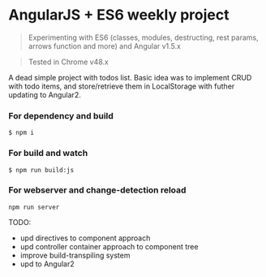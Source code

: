 # AngularJS + ES6 weekly project

> Experimenting with ES6 (classes, modules, destructing, rest params, arrows function and more) and Angular v1.5.x

> Tested in Chrome v48.x

A dead simple project with todos list. Basic idea was to implement CRUD with todo items, and store/retrieve them in LocalStorage with futher updating to Angular2.

### For dependency and build
```
$ npm i
```
### For build and watch
```
$ npm run build:js
```
### For webserver and change-detection reload
```
npm run server
```

TODO:
* upd directives to component approach
* upd controller container approach to component tree
* improve build-transpiling system
* upd to Angular2

